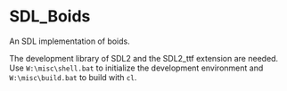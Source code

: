 # SDL\_Boids

An SDL implementation of boids.

The development library of SDL2 and the SDL2\_ttf extension are needed.
Use `W:\misc\shell.bat` to initialize the development environment and `W:\misc\build.bat` to build with `cl`.
